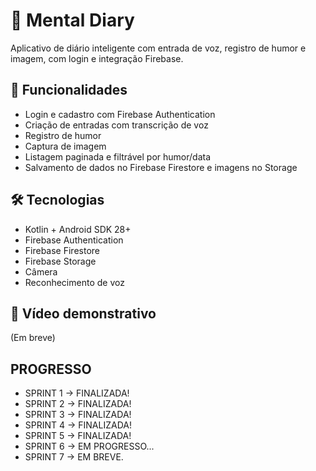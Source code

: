 # 🧠 Mental Diary
Aplicativo de diário inteligente com entrada de voz, registro de humor e imagem, com login e integração Firebase.

## 📱 Funcionalidades
- Login e cadastro com Firebase Authentication
- Criação de entradas com transcrição de voz
- Registro de humor
- Captura de imagem
- Listagem paginada e filtrável por humor/data
- Salvamento de dados no Firebase Firestore e imagens no Storage

## 🛠️ Tecnologias
- Kotlin + Android SDK 28+
- Firebase Authentication
- Firebase Firestore
- Firebase Storage
- Câmera
- Reconhecimento de voz

## 🎥 Vídeo demonstrativo
(Em breve)

## PROGRESSO
- SPRINT 1 -> FINALIZADA!
- SPRINT 2 -> FINALIZADA!
- SPRINT 3 -> FINALIZADA!
- SPRINT 4 -> FINALIZADA!
- SPRINT 5 -> FINALIZADA!
- SPRINT 6 -> EM PROGRESSO...
- SPRINT 7 -> EM BREVE.
